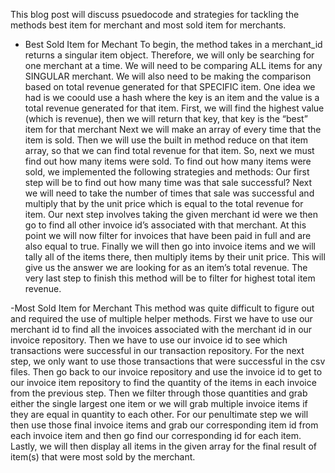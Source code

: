 This blog post will discuss psuedocode and strategies for tackling the methods best item for
merchant and most sold item for merchants.
- Best Sold Item for Mechant
To begin, the method takes in a merchant_id returns a singular item object.
Therefore, we will only be searching for one merchant at a time.
We will need to be comparing ALL items for any SINGULAR merchant.
We will also need to be making the comparison based on total revenue generated for that SPECIFIC item.
One idea we had is we coould use a hash where the key is an item and the value is a total revenue generated for that item.
First, we will find the highest value (which is revenue), then we will return that key, that key is the “best” item for that merchant
Next we will make an array of every time that the item is sold.
Then we will use the built in method reduce on that item array, so that we can find total revenue for that item.
So, next we must find out how many items were sold.
To find out how many items were sold, we implemented the following strategies and methods:
Our first step will be to find out how many time was that sale successful?
Next we will need to take the number of times that sale was successful and multiply that by the unit price
which is equal to the total revenue for item.
Our next step involves taking the given merchant id were we then go to find all other invoice id’s associated with that merchant.
At this point we will now  filter for invoices that have been paid in full and are also equal to true.
Finally we will then go into invoice items and we will tally all of the items there, then multiply items by their unit price.
This will give us the answer we are looking for as an item’s total revenue.
The very last step to finish this method will be to filter for highest total item revenue.

-Most Sold Item for Merchant
This method was quite difficult to figure out and required the use of multiple helper methods.
First we have to use our merchant id to find all the invoices associated with the merchant id in our invoice repository.
Then we have to use our invoice id to see which transactions were successful in our transaction repository. 
For the next step, we only want to use those transactions that were successful in the csv files.
Then go back to our invoice repository and use the invoice id to get to our invoice item repository to find the quantity 
of the items in each invoice from the previous step.
Then we filter through those quantities and grab either the single largest one item or we will grab multiple invoice items
if they are equal in quantity to each other.
For our penultimate step we will then use those final invoice items and grab our corresponding item id from each invoice item
and then go find our corresponding id for each item.
Lastly, we will then display all items in the given array for the final result of item(s) that were most sold by the merchant.
